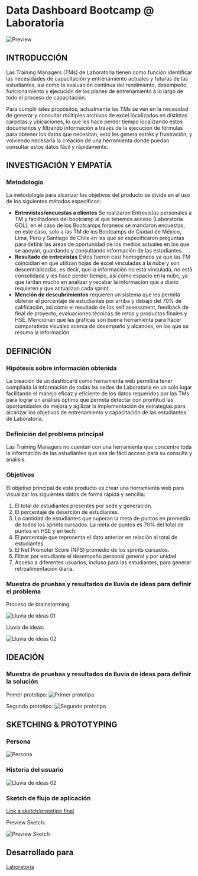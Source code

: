 # Data Dashboard Bootcamp @ Laboratoria

![Preview](https://user-images.githubusercontent.com/37418496/45056007-3bfed580-b057-11e8-9bd8-666af7d84d1f.jpg)

## INTRODUCCIÓN

Las Training Managers (TMs) de Laboratoria tienen como función identificar las necesidades de capacitación y entrenamiento actuales y futuras de las estudiantes, así como la evaluación continua del rendimiento, desempeño, funcionamiento y ejecución de los planes de entrenamiento a lo largo de todo el proceso de capacitación.

Para cumplir tales propósitos, actualmente las TMs se ven en la necesidad de generar y consultar múltiples archivos de excel localizados en distintas carpetas y ubicaciones, lo que les hace perder tiempo localizando estos documentos y filtrando información a través de la ejecución de fórmulas para obtener los datos que necesitan, esto les genera estrés y frustración, y volviendo necesaria la creación de una herramienta donde puedan consultar estos datos fácil y rápidamente.



## INVESTIGACIÓN Y EMPATÍA

### Metodología
La metodología para alcanzar los objetivos del producto se divide en el uso de los siguientes métodos específicos:

* **Entrevistas/encuestas a clientes** Se realizaron Entrevistas personales a TM y facilitadores del bootcamp al que tenemos acceso (Laboratoria GDL), en el caso de los Bootcamps foraneos se mandaron encuestas, en este caso, solo a las TM de los Bootcamps de Ciudad de México, Lima, Perú y Santiago de Chile en las que se especificaron preguntas para definir las áreas de oportunidad de los medios actuales en los que se apoyan, guardando y consultando información de las estudiantes.
* **Resultado de entrevistas** Estos fueron casi homogéneos ya que las TM coincidían en que utilizan hojas de excel vínculadas a la nube y son descentralizadas, es decir, que la información no está vinculada, no está consolidada y les hace perder tiempo, así cómo espacio en la nube, ya que tardan mucho en analizar y recabar la información que a diario requieren y que actualizan cada sprint.
* **Mención de descubrimientos** requieren un sistema que les permita obtener el porcentaje de estudiantes por arriba y debajo del 70% de calificación, así cómo el resultado de los self assessment, feedback de final de proyecto, evaluaciones técnicas de retos y productos finales y HSE.
Mencionan que las gráficas son buena herramienta para hacer comparativos visuales acerca de desempeño y alcances, en los que se resuma la información.


## DEFINICIÓN

### Hipótesis sobre información obtenida
La creación de un dashboard como herramienta web permitirá tener compilada la información de todas las sedes de Laboratoria en un solo lugar facilitando el manejo eficaz y eficiente de los datos requeridos por las TMs para lograr un análisis óptimo que permita detectar con prontitud las oportunidades de mejora y agilizar la implementación de estrategias para alcanzar los objetivos de entrenamiento y capacitación de las estudiantes de Laboratoria.

### Definición del problema principal
Las Training Managers no cuentan con una herramienta que concentre toda la información de las estudiantes que sea de fácil acceso para su consulta y análisis.

### Objetivos
El objetivo principal de este producto es crear una herramienta web para visualizar los siguientes datos de forma rápida y sencilla:

1. El total de estudiantes presentes por sede y generación.
2. El porcentaje de deserción de estudiantes.
3. La cantidad de estudiantes que superan la meta de puntos en promedio de todos los sprints cursados. La meta de puntos es 70% del total de puntos en HSE y en tech.
4. El porcentaje que representa el dato anterior en relación al total de estudiantes.
5. El Net Promoter Score (NPS) promedio de los sprints cursados.
6. Filtrar por estudiante el desempeño personal general y por unidad
7. Acceso a diferentes usuarios, incluso para las estudiantes, para generar retroalimentación diaria.

### Muestra de pruebas y resultados de lluvia de ideas para definir el problema
Proceso de brainstorming:

![Lluvia de ideas 01](assets/images/brainstorming.jpg)

Lluvia de ideas:

![Lluvia de ideas 02](assets/images/lluvia-de-ideas.jpg)


## IDEACIÓN
### Muestra de pruebas y resultados de lluvia de ideas para definir la solución

Primer prototipo:
![Primer prototipo](assets/images/prototipo.jpg)

Segundo prototipo:
![Segundo prototipo](assets/images/prototipo2.jpg)

## SKETCHING & PROTOTYPING  

### Persona ###
![Persona](./assets/images/Persona.PNG)
  
### Historia del usuario
![Lluvia de ideas 02](assets/images/storyboard-datadashboard.png)

### Sketch de flujo de aplicación

[Link a sketch/prototipo final](https://marvelapp.com/57bc2hj) 

Preview Sketch:

![Preview Sketch](assets/images/preview-sketch.png)

## Desarrollado para 
[Laboratoria](http://laboratoria.la)
